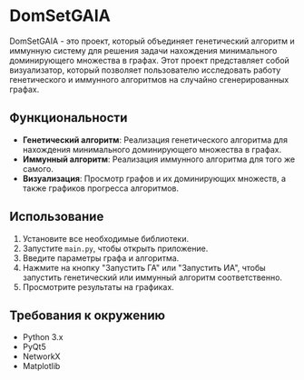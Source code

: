 # DomSetGAIA

DomSetGAIA - это проект, который объединяет генетический алгоритм и иммунную систему для решения задачи нахождения минимального доминирующего множества в графах. Этот проект представляет собой визуализатор, который позволяет пользователю исследовать работу генетического и иммунного алгоритмов на случайно сгенерированных графах.

## Функциональности

- **Генетический алгоритм**: Реализация генетического алгоритма для нахождения минимального доминирующего множества в графах.
- **Иммунный алгоритм**: Реализация иммунного алгоритма для того же самого.
- **Визуализация**: Просмотр графов и их доминирующих множеств, а также графиков прогресса алгоритмов.

## Использование

1. Установите все необходимые библиотеки.
2. Запустите `main.py`, чтобы открыть приложение.
3. Введите параметры графа и алгоритма.
4. Нажмите на кнопку "Запустить ГА" или "Запустить ИА", чтобы запустить генетический или иммунный алгоритм соответственно.
5. Просмотрите результаты на графиках.

## Требования к окружению

- Python 3.x
- PyQt5
- NetworkX
- Matplotlib

